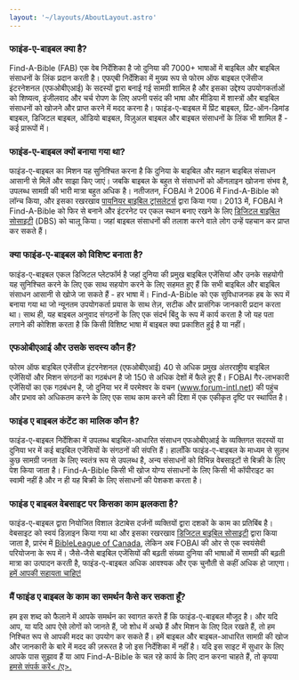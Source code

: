 ```yaml
---
layout: '~/layouts/AboutLayout.astro'
---
```


### फाइंड-ए-बाइबल क्या है?
Find-A-Bible (FAB) एक वेब निर्देशिका है जो दुनिया की 7000+ भाषाओं में बाइबिल और बाइबिल संसाधनों के लिंक प्रदान करती है। एफएबी निर्देशिका में मुख्य रूप से फोरम ऑफ बाइबल एजेंसीज इंटरनेशनल (एफओबीएआई) के सदस्यों द्वारा बनाई गई सामग्री शामिल है और इसका उद्देश्य उपयोगकर्ताओं को शिष्यत्व, इंजीलवाद और चर्च रोपण के लिए अपनी पसंद की भाषा और मीडिया में शास्त्रों और बाइबिल संसाधनों को खोजने और प्राप्त करने में मदद करना है। फाइंड-ए-बाइबल में प्रिंट बाइबल, प्रिंट-ऑन-डिमांड बाइबल, डिजिटल बाइबल, ऑडियो बाइबल, विज़ुअल बाइबल और बाइबल संसाधनों के लिंक भी शामिल हैं - कई प्रारूपों में।

### फाइंड-ए-बाइबल क्यों बनाया गया था?
फाइंड-ए-बाइबल का मिशन यह सुनिश्चित करना है कि दुनिया के बाइबिल और महान बाइबिल संसाधन आसानी से मिलें और साझा किए जाएं। जबकि बाइबल के बहुत से संसाधनों को ऑनलाइन खोजना संभव है, उपलब्ध सामग्री की भारी मात्रा बहुत अधिक है। नतीजतन, FOBAI ने 2006 में Find-A-Bible को लॉन्च किया, और इसका रखरखाव <a href="http://pbti.org" target="_blank">पायनियर बाइबिल ट्रांसलेटर्स</a> द्वारा किया गया। 2013 में, FOBAI ने Find-A-Bible को फिर से बनाने और इंटरनेट पर एकल स्थान बनाए रखने के लिए <a href="https://dbs.org" target="_blank">डिजिटल बाइबिल सोसाइटी</a> (DBS) को चालू किया। जहां बाइबल संसाधनों की तलाश करने वाले लोग उन्हें पहचान कर प्राप्त कर सकते हैं।

### क्या फाइंड-ए-बाइबल को विशिष्ट बनाता है?
फाइंड-ए-बाइबल एकल डिजिटल प्लेटफॉर्म है जहां दुनिया की प्रमुख बाइबिल एजेंसियां और उनके सहयोगी यह सुनिश्चित करने के लिए एक साथ सहयोग करने के लिए सहमत हुए हैं कि सभी बाइबिल और बाइबिल संसाधन आसानी से खोजे जा सकते हैं - हर भाषा में। Find-A-Bible को एक सुविधाजनक हब के रूप में बनाया गया था जो न्यूनतम उपयोगकर्ता प्रयास के साथ तेज़, सटीक और प्रासंगिक जानकारी प्रदान करता था। साथ ही, यह बाइबल अनुवाद संगठनों के लिए एक संदर्भ बिंदु के रूप में कार्य करता है जो यह पता लगाने की कोशिश करता है कि किसी विशिष्ट भाषा में बाइबल क्या प्रकाशित हुई है या नहीं।

### एफओबीएआई और उसके सदस्य कौन हैं?
फोरम ऑफ बाइबिल एजेंसीज इंटरनेशनल (एफओबीएआई) 40 से अधिक प्रमुख अंतरराष्ट्रीय बाइबिल एजेंसियों और मिशन संगठनों का गठबंधन है जो 150 से अधिक देशों में फैले हुए हैं। FOBAI गैर-लाभकारी एजेंसियों का एक गठबंधन है, जो दुनिया भर में परमेश्वर के वचन (www.forum-intl.net) की पहुंच और प्रभाव को अधिकतम करने के लिए एक साथ काम करने की दिशा में एक एकीकृत दृष्टि पर स्थापित है।

### फाइंड ए बाइबल कंटेंट का मालिक कौन है?
फाइंड-ए-बाइबल निर्देशिका में उपलब्ध बाइबिल-आधारित संसाधन एफओबीएआई के व्यक्तिगत सदस्यों या दुनिया भर में कई बाइबिल एजेंसियों के संगठनों की संपत्ति हैं। हालाँकि फाइंड-ए-बाइबल के माध्यम से सुलभ कुछ सामग्री जनता के लिए स्वतंत्र रूप से उपलब्ध है, अन्य संसाधनों को विभिन्न वेबसाइटों से बिक्री के लिए पेश किया जाता है। Find-A-Bible किसी भी खोज योग्य संसाधनों के लिए किसी भी कॉपीराइट का स्वामी नहीं है और न ही यह बिक्री के लिए संसाधनों की पेशकश करता है।

### फाइंड ए बाइबल वेबसाइट पर किसका काम झलकता है?
फाइंड-ए-बाइबल द्वारा नियोजित विशाल डेटाबेस दर्जनों व्यक्तियों द्वारा दशकों के काम का प्रतिबिंब है। वेबसाइट को स्वयं डिज़ाइन किया गया था और इसका रखरखाव <a href="https://dbs.org" target="_blank">डिजिटल बाइबिल सोसाइटी</a> द्वारा किया जाता है, प्रारंभ में <a href="https:// के अनुदान से। bibleleague.ca/" target="_blank">BibleLeague of Canada</a>, लेकिन अब FOBAI की ओर से एक स्वयंसेवी परियोजना के रूप में। जैसे-जैसे बाइबिल एजेंसियों की बढ़ती संख्या दुनिया की भाषाओं में सामग्री की बढ़ती मात्रा का उत्पादन करती है, फाइंड-ए-बाइबल अधिक आवश्यक और एक चुनौती से कहीं अधिक हो जाएगा। <a href="https://find.bible/about/contact">हमें आपकी सहायता चाहिए!</a>

### मैं फाइंड ए बाइबल के काम का समर्थन कैसे कर सकता हूँ?
हम इस शब्द को फैलाने में आपके समर्थन का स्वागत करते हैं कि फाइंड-ए-बाइबल मौजूद है। और यदि आप, या यदि आप ऐसे लोगों को जानते हैं, जो शोध में अच्छे हैं और मिशन के लिए दिल रखते हैं, तो हम निश्चित रूप से आपकी मदद का उपयोग कर सकते हैं। हमें बाइबल और बाइबल-आधारित सामग्री की खोज और जानकारी के बारे में मदद की ज़रूरत है जो इस निर्देशिका में नहीं है। यदि इस साइट में सुधार के लिए आपके पास सुझाव हैं या आप Find-A-Bible के चल रहे कार्य के लिए दान करना चाहते हैं, तो कृपया <a href="https://find.bible/about/contact">हमसे संपर्क करें< /ए>.